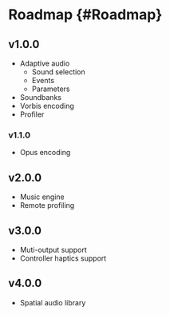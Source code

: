 # Roadmap {#Roadmap}

## v1.0.0

- Adaptive audio
    - Sound selection
    - Events
    - Parameters
- Soundbanks
- Vorbis encoding
- Profiler

### v1.1.0

- Opus encoding

## v2.0.0

- Music engine
- Remote profiling

## v3.0.0

- Muti-output support
- Controller haptics support

## v4.0.0

- Spatial audio library